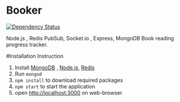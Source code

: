 # Booker
[![Dependency Status](https://gemnasium.com/badges/github.com/ratanparai/Booker.svg)](https://gemnasium.com/github.com/ratanparai/Booker)

Node.js , Redis PubSub, Socket.io , Express, MongoDB Book reading progress tracker.

#Installation Instruction
1. Install [MongoDB](https://www.mongodb.org/) , [Node.js](https://nodejs.org/en/), [Redis](http://redis.io/)
2. Run `mongod`
2. `npm install` to download required packages
3. `npm start` to start the application
4. open [http://localhost:3000](http://localhost:3000) on web-browser
